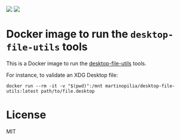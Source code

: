 ![](https://github.com/m-pilia/desktop-file-utils-docker/workflows/Hadolint/badge.svg)
![](https://img.shields.io/docker/cloud/build/martinopilia/desktop-file-utils)

# Docker image to run the `desktop-file-utils` tools

This is a Docker image to run the
[desktop-file-utils](https://www.freedesktop.org/wiki/Software/desktop-file-utils/)
tools.

For instance, to validate an XDG Desktop file:
```
docker run --rm -it -v "$(pwd)":/mnt martinopilia/desktop-file-utils:latest path/to/file.desktop
```

# License

MIT
